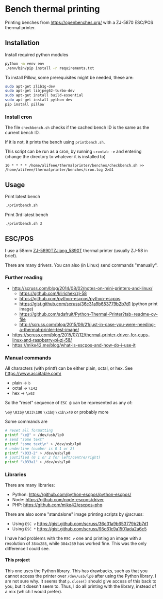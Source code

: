 # Bench thermal printing

Printing benches from <https://openbenches.org/> with a ZJ-5870 ESC/POS thermal printer.

## Installation

Install required python modules

```bash
python -m venv env
./env/bin/pip install -r requirements.txt
```

To install Pillow, some prerequisites might be needed, these are:

```bash
sudo apt-get zlib1g-dev
sudo apt-get libjpeg62-turbo-dev
sudo apt-get install build-essential
sudo apt-get install python-dev
pip install pillow
```

### Install cron

The file `checkbench.sh` checks if the cached bench ID is the same as the current bench ID.

If it is not, it prints the bench using `printbench.sh`.

This script can be run as a cron, by running `crontab -e` and entering (change the directory to whatever it is installed to)

```cron
10 * * * * /home/alifeee/thermalprinter/benches/checkbench.sh >> /home/alifeee/thermalprinter/benches/cron.log 2>&1
```

## Usage

Print latest bench

```bash
./printbench.sh
```

Print 3rd latest bench

```bash
./printbench.sh 3
```

## ESC/POS

I use a 58mm [ZJ-5890TZJiang_5890T][ZJ-58] thermal printer (usually ZJ-58 in brief).

There are many drivers. You can also (in Linux) send commands "manually".

### Further reading

- <http://scruss.com/blog/2014/08/02/notes-on-mini-printers-and-linux/>
  - <https://github.com/klirichek/zj-58>
  - <https://github.com/python-escpos/python-escpos>
  - <https://gist.github.com/scruss/36c31a9b653779b2b7d1> (python print image)
  - <https://github.com/adafruit/Python-Thermal-Printer?tab=readme-ov-file>
  - <http://scruss.com/blog/2015/06/21/just-in-case-you-were-needing-a-thermal-printer-test-image/>
- <https://scruss.com/blog/2015/07/12/thermal-printer-driver-for-cups-linux-and-raspberry-pi-zj-58/>
- <https://mike42.me/blog/what-is-escpos-and-how-do-i-use-it>

### Manual commands

All characters (with printf) can be either plain, octal, or hex. See <https://www.asciitable.com/>

- plain → `b`
- octal → `\142`
- hex → `\x62`

So the "reset" sequence of `ESC @` can be represented as any of:

`\e@` `\033@` `\033\100` `\x1b@` `\x1b\x40` or probably more

Some commands are

```bash
# reset all formatting
printf "\e@" > /dev/usb/lp0
# send "some text"
printf "some text\n" > /dev/usb/lp0
# underline (number is 0 1 or 2)
printf "\033-2" > /dev/usb/lp0
# justified (0 1 or 2 for left/centre/right)
printf "\033a1" > /dev/usb/lp0
```

### Libraries

There are many libraries:

- Python: <https://github.com/python-escpos/python-escpos/>
- Node: <https://github.com/node-escpos/driver>
- PHP: <https://github.com/mike42/escpos-php>

There are also some "standalone" image printing scripts by @scruss:

- Using `ESC v` <https://gist.github.com/scruss/36c31a9b653779b2b7d1>
- Using `ESC *` <https://gist.github.com/scruss/95c61c9a1501ada2a6c5>

I have had problems with the `ESC v` one and printing an image with a resolution of `384x288`, while `384x289` has worked fine. This was the only difference I could see.

#### This project

This one uses the Python library. This has drawbacks, such as that you cannot access the printer over `/dev/usb/lp0` after using the Python library. I am not sure why. It seems that `p.close()` should give access of this back to you, but it doesn't seem to. Thus, I do all printing with the library, instead of a mix (which I would prefer).

[ZJ-58]: http://www.zjiang.com/en/init.php/product/index?id=28
